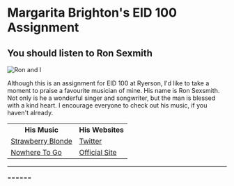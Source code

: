 <html>
<h1>Margarita Brighton's EID 100 Assignment</h1>
<h2>You should listen to Ron Sexmith</h2>
<img src="https://fbcdn-sphotos-b-a.akamaihd.net/hphotos-ak-ash3/531540_10152666588805346_156515080_n.jpg" alt="Ron and I">
<p>Although this is an assignment for EID 100 at Ryerson, I'd like to take a moment to praise a favourite musician of mine.
His name is Ron Sexsmith. Not only is he a wonderful singer and songwriter, but the man is blessed with a kind heart.
I encourage everyone to check out his music, if you haven't already.</p>
<BODY BACKGROUND="https://fbcdn-sphotos-b-a.akamaihd.net/hphotos-ak-ash3/531540_10152666588805346_156515080_n.jpg">
<tr>
<table>
<th>His Music</th>
<th>His Websites</th>
</tr>
<tr>
<td><a href="http://www.youtube.com/watch?v=IppSS_-PFGM">Strawberry Blonde</a></td>
<td><a href="https://twitter.com/RonSexsmith">Twitter</a></td>
</tr>
<tr>
<td><a href="http://www.youtube.com/watch?v=1DzLHWtGW0g">Nowhere To Go</a></td></td>
<td><a href="http://www.ronsexsmith.com/">Official Site</a></td>
</tr>
</table><table border="1">
<tr>
</table>
</body>
</html>
======
